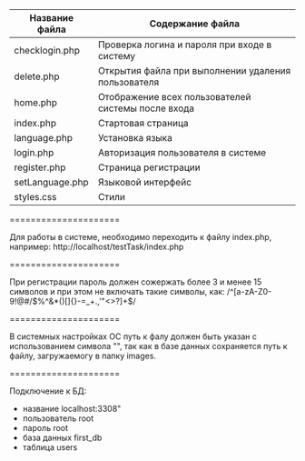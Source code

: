 Название файла  | Содержание файла
----------------|----------------------
checklogin.php  | Проверка логина и пароля при входе в систему
delete.php      | Открытия файла при выполнении удаления пользователя
home.php        | Отображение всех пользователей системы после входа
index.php       | Стартовая страница
language.php    | Установка языка
login.php       | Авторизация пользователя в системе
register.php    | Страница регистрации
setLanguage.php | Языковой интерфейс
styles.css      | Стили


=====================

Для работы в системе, необходимо переходить к файлу index.php, например:
http://localhost/testTask/index.php

=====================

При регистрации пароль должен сожержать более 3 и менее 15 символов и при этом не включать такие символы, как:
/^[a-zA-Z0-9\!@#\/\$%\^&\*\(\)\[\]\{\}\-=_\+\.,'\"<>\?]+$/

=====================

В системных настройках ОС путь к фалу должен быть указан с использованием символа "\", так как в базе данных сохраняется путь к файлу, загружаемогу в папку images.

=====================

Подключение к БД:
- название localhost:3308"
- пользователь root
- пароль root
- база данных first_db
- таблица users




